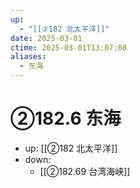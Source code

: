 ```yaml
---
up:
  - "[[②182 北太平洋]]"
date: 2025-03-01
ctime: 2025-03-01T13:07:08
aliases:
  - 东海
---
```


# ②182.6 东海

- up: [[②182 北太平洋]]
- down:	
	- [[②182.69 台湾海峡]]
	
